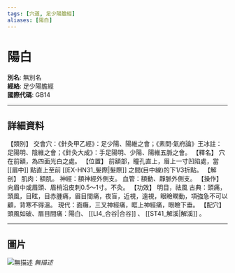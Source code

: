 ```yaml
---
tags: [穴道, 足少陽膽經]
aliases: [陽白]
---
```


# 陽白

**別名**: 無別名  
**經絡**: 足少陽膽經  
**國際代碼**: GB14  

---

## 詳細資料
【類別】
交會穴：《針灸甲乙經》：足少陽、陽維之會；《素問‧氣府論》王冰註：足陽明、陰維之會；《針灸大成》：手足陽明、少陽、陽維五脈之會。
【釋名】
穴在前額，為四面光白之處。
【位置】
前額部，瞳孔直上，眉上一寸凹陷處，當 [[眉中]] 點直上至前 [[EX-HN31_髮際|髮際]] 之間(目中線)的下1/3折點。
【解剖】
肌肉：額肌。
神經：額神經外側支。
血管：額動、靜脈外側支。
【操作】
向眉中或眉頭、眉梢沿皮刺0.5～1寸。不灸。
【功效】
明目，祛風
古典：頭痛，頭風，目眩，目赤腫痛，眉目間痛，夜盲，近視，遠視，眼瞼瞤動，項強急不可以顧，背寒不得溫。
現代：面癱，三叉神經痛，眶上神經痛，眼瞼下垂。
【配穴】
頭風如破、眉目間痛：陽白、 [[LI4_合谷|合谷]] 、 [[ST41_解溪|解溪]] 。

---

## 圖片
![無描述](https://yibian.hopto.org/pic/shu16/78.gif)
_無描述_

